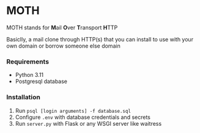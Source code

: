 # MOTH
MOTH stands for **M**ail **O**ver **T**ransport **H**TTP

Basiclly, a mail clone through HTTP(s) that you can install to use with your own domain or borrow someone else domain

### Requirements
- Python 3.11
- Postgresql database


### Installation
1. Run `psql [login arguments] -f database.sql`
2. Configure `.env` with database credentials and secrets
3. Run `server.py` with Flask or any WSGI server like waitress